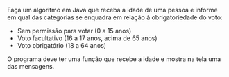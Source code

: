 Faça um algoritmo em Java que receba a idade de uma pessoa e informe em
qual das categorias se enquadra em relação à obrigatoriedade do voto:

* Sem permissão para votar (0 a 15 anos)
* Voto facultativo (16 a 17 anos, acima de 65 anos)
* Voto obrigatório (18 a 64 anos)

O programa deve ter uma função que recebe a idade e mostra na tela
uma das mensagens.